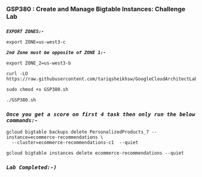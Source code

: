 ### GSP380 :  Create and Manage Bigtable Instances: Challenge Lab 

### 

***```EXPORT ZONES:-```*** 

```
export ZONE=us-west3-c
```

***```2nd Zone must be opposite of ZONE 1:-```*** 
```
export ZONE_2=us-west3-b
```

```
curl -LO https://raw.githubusercontent.com/tariqsheikhsw/GoogleCloudArchitectLabs/main/Solutions/GSP380.sh

sudo chmod +x GSP380.sh

./GSP380.sh
```

### ***```Once you get a score on first 4 task then only run the below commands:-```*** 


```
gcloud bigtable backups delete PersonalizedProducts_7 --instance=ecommerce-recommendations \
  --cluster=ecommerce-recommendations-c1  --quiet

gcloud bigtable instances delete ecommerce-recommendations --quiet
```

###
###
### ***```Lab Completed:-)```***
